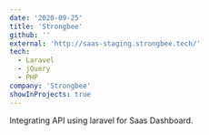 ```yaml
---
date: '2020-09-25'
title: 'Strongbee'
github: ''
external: 'http://saas-staging.strongbee.tech/'
tech:
  - Laravel
  - jQuery
  - PHP
company: 'Strongbee'
showInProjects: true
---
```


Integrating API using laravel for Saas Dashboard.
